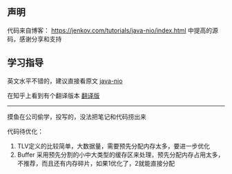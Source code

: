 ## 声明

代码来自博客： https://jenkov.com/tutorials/java-nio/index.html 中提高的源码，感谢分享和支持

## 学习指导

英文水平不错的，建议直接看原文 [java-nio](https://jenkov.com/tutorials/java-nio/index.html)

在知乎上看到有个翻译版本 [翻译版](https://zhuanlan.zhihu.com/p/669720832?utm_medium=social&utm_psn=1793371861628874752&utm_source=wechat_session)


-----
摸鱼在公司偷学，投写的，没法把笔记和代码捞出来

代码待优化：
1. TLV定义的比较简单，大数据量，需要预先分配内存太多，要进一步优化
2. Buffer 采用预先分割的小中大类型的缓存区来处理，预先分配内存占用太多，不推荐，而且还有内存碎片，如果1优化了，2就能直接分配
